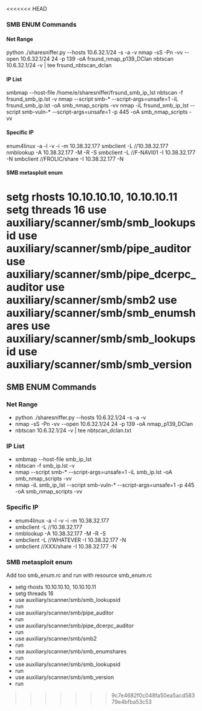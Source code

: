 <<<<<<< HEAD
### SMB ENUM Commands

#### Net Range
python ./sharesniffer.py --hosts 10.6.32.1/24 -s -a -v
nmap -sS -Pn -vv --open 10.6.32.1/24 24 -p 139 -oA frsund_nmap_p139_DClan
nbtscan 10.6.32.1/24 -v | tee frsund_nbtscan_dclan

#### IP List
smbmap --host-file /home/e/sharesniffer/frsund_smb_ip_lst
nbtscan -f frsund_smb_ip.lst -v
nmap --script smb-* --script-args=unsafe=1 -iL frsund_smb_ip.lst -oA smb_nmap_scripts -vv
nmap -iL frsund_smb_ip_lst --script smb-vuln-* --script-args=unsafe=1 -p 445 -oA smb_nmap_scripts -vv

#### Specific IP
enum4linux -a -l -v -i -m 10.38.32.177
smbclient -L //10.38.32.177
nmblookup -A 10.38.32.177 -M -R -S
smbclient -L //F-NAVI01 -I 10.38.32.177 -N
smbclient //FROLIC/share -I 10.38.32.177 -N

#### SMB metasploit enum
setg rhosts 10.10.10.10, 10.10.10.11
setg threads 16
use auxiliary/scanner/smb/smb_lookupsid
use auxiliary/scanner/smb/pipe_auditor
use auxiliary/scanner/smb/pipe_dcerpc_auditor
use auxiliary/scanner/smb/smb2
use auxiliary/scanner/smb/smb_enumshares
use auxiliary/scanner/smb/smb_lookupsid
use auxiliary/scanner/smb/smb_version
=======
## SMB ENUM Commands

### Net Range
+ python ./sharesniffer.py --hosts 10.6.32.1/24 -s -a -v
+ nmap -sS -Pn -vv --open 10.6.32.1/24 24 -p 139 -oA nmap_p139_DClan
+ nbtscan 10.6.32.1/24 -v | tee nbtscan_dclan.txt

### IP List
+ smbmap --host-file smb_ip_lst
+ nbtscan -f smb_ip.lst -v
+ nmap --script smb-* --script-args=unsafe=1 -iL smb_ip.lst -oA smb_nmap_scripts -vv
+ nmap -iL smb_ip_lst --script smb-vuln-* --script-args=unsafe=1 -p 445 -oA smb_nmap_scripts -vv

### Specific IP
+ enum4linux -a -l -v -i -m 10.38.32.177
+ smbclient -L //10.38.32.177
+ nmblookup -A 10.38.32.177 -M -R -S
+ smbclient -L //WHATEVER -I 10.38.32.177 -N
+ smbclient //XXX/share -I 10.38.32.177 -N

### SMB metasploit enum

Add too smb_enum.rc and run with resource smb_enum.rc
+ setg rhosts 10.10.10.10, 10.10.10.11
+ setg threads 16
+ use auxiliary/scanner/smb/smb_lookupsid
+ run
+ use auxiliary/scanner/smb/pipe_auditor
+ run
+ use auxiliary/scanner/smb/pipe_dcerpc_auditor
+ run
+ use auxiliary/scanner/smb/smb2
+ run
+ use auxiliary/scanner/smb/smb_enumshares
+ run
+ use auxiliary/scanner/smb/smb_lookupsid
+ run
+ use auxiliary/scanner/smb/smb_version
+ run
>>>>>>> 9c7e4682f0c048fa50ea5acd58379e4bfba53c53
